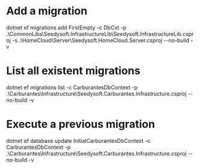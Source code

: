 # Add a migration
dotnet ef migrations add FirstEmpty -c DbCxt -p .\CommonLibs\Seedysoft.InfrastructureLib\Seedysoft.InfrastructureLib.csproj -s .\HomeCloud\Server\Seedysoft.HomeCloud.Server.csproj --no-build -v

# List all existent migrations
dotnet ef migrations list -c CarburantesDbContext -p .\Carburantes\Infrastructure\Seedysoft.Carburantes.Infrastructure.csproj --no-build -v

# Execute a previous migration
dotnet ef database update InitialCarburantesDbContext -c CarburantesDbContext -p .\Carburantes\Infrastructure\Seedysoft.Carburantes.Infrastructure.csproj --no-build -v
